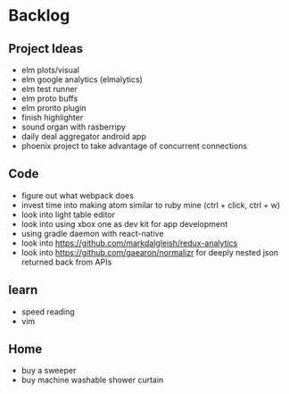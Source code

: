 # Backlog
## Project Ideas
- elm plots/visual
- elm google analytics (elmalytics)
- elm test runner
- elm proto buffs
- elm pronto plugin
- finish highlighter
- sound organ with rasberripy
- daily deal aggregator android app
- phoenix project to take advantage of concurrent connections

## Code
- figure out what webpack does
- invest time into making atom similar to ruby mine (ctrl + click, ctrl + w)
- look into light table editor
- look into using xbox one as dev kit for app development
- using gradle daemon with react-native
- look into https://github.com/markdalgleish/redux-analytics
- look into https://github.com/gaearon/normalizr for deeply nested json returned back from APIs

## learn
- speed reading
- vim

## Home
- buy a sweeper
- buy machine washable shower curtain
